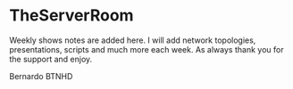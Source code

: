 # TheServerRoom
Weekly shows notes are added here. 
I will add network topologies, presentations, scripts and much more each week. As always thank you for the support and enjoy.

Bernardo
BTNHD

